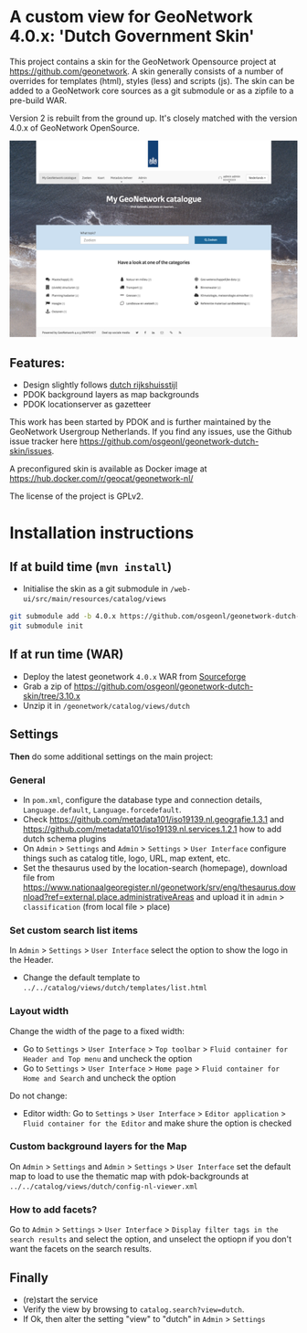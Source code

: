 # A custom view for GeoNetwork 4.0.x: 'Dutch Government Skin'

This project contains a skin for the GeoNetwork Opensource project at https://github.com/geonetwork. A skin generally consists of a number of overrides for templates (html), styles (less) and scripts (js). The skin can be added to a GeoNetwork core sources as a git submodule or as a zipfile to a pre-build WAR.

Version 2 is rebuilt from the ground up. It's closely matched with the version 4.0.x of GeoNetwork OpenSource.

![Homepage](images/gn-dutch-home.png)

## Features:
- Design slightly follows [dutch rijkshuisstijl](https://www.rijkshuisstijl.nl/)
- PDOK background layers as map backgrounds
- PDOK locationserver as gazetteer

This work has been started by PDOK and is further maintained by the GeoNetwork Usergroup Netherlands. If you find any issues, use the Github issue tracker here https://github.com/osgeonl/geonetwork-dutch-skin/issues.

A preconfigured skin is available as Docker image at https://hub.docker.com/r/geocat/geonetwork-nl/

The license of the project is GPLv2.

# Installation instructions

## If at build time (`mvn install`)

- Initialise the skin as a git submodule in `/web-ui/src/main/resources/catalog/views`

```bash
git submodule add -b 4.0.x https://github.com/osgeonl/geonetwork-dutch-skin.git web-ui/src/main/resources/catalog/views/dutch
git submodule init
```

## If at run time (WAR)

- Deploy the latest geonetwork `4.0.x` WAR from [Sourceforge](https://sourceforge.net/projects/geonetwork/files/GeoNetwork_opensource/)
- Grab a zip of https://github.com/osgeonl/geonetwork-dutch-skin/tree/3.10.x
- Unzip it in `/geonetwork/catalog/views/dutch`

## Settings

**Then** do some additional settings on the main project:

### General

- In `pom.xml`, configure the database type and connection details, `Language.default`, `Language.forcedefault`.
- Check https://github.com/metadata101/iso19139.nl.geografie.1.3.1 and https://github.com/metadata101/iso19139.nl.services.1.2.1 how to add dutch schema plugins
- On `Admin` > `Settings` and `Admin` > `Settings` > `User Interface` configure things such as catalog title, logo, URL, map extent, etc.
- Set the thesaurus used by the location-search (homepage), download file from https://www.nationaalgeoregister.nl/geonetwork/srv/eng/thesaurus.download?ref=external.place.administrativeAreas and upload it in `admin` > `classification` (from local file > place)

### Set custom search list items

In `Admin` > `Settings` > `User Interface` select the option to show the logo in the Header.

- Change the default template to `../../catalog/views/dutch/templates/list.html`

### Layout width

Change the width of the page to a fixed width:
- Go to  `Settings` > `User Interface` > `Top toolbar` > `Fluid container for Header and Top menu` and uncheck the option
- Go to  `Settings` > `User Interface` > `Home page` > `Fluid container for Home and Search` and uncheck the option

Do not change:
- Editor width: Go to  `Settings` > `User Interface` > `Editor application` > `Fluid container for the Editor` and make shure the option is checked

### Custom background layers for the Map

On `Admin` > `Settings` and `Admin` > `Settings` > `User Interface` set the default map to load to use the thematic map with pdok-backgrounds at `../../catalog/views/dutch/config-nl-viewer.xml`

### How to add facets?

Go to `Admin` > `Settings` > `User Interface` > `Display filter tags in the search results` and select the option, and unselect the optiopn if you don't want the facets on the search results.

## Finally

- (re)start the service
- Verify the view by browsing to `catalog.search?view=dutch`. 
- If Ok, then alter the setting "view" to "dutch" in `Admin` > `Settings`

